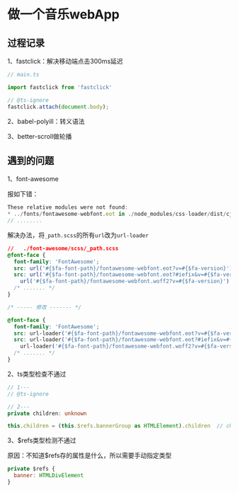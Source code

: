 # 做一个音乐webApp

## 过程记录

1、fastclick：解决移动端点击300ms延迟
```js
// main.ts

import fastclick from 'fastclick'

// @ts-ignore
fastclick.attach(document.body);
```
2、babel-polyill：转义语法

3、better-scroll做轮播


## 遇到的问题

1、font-awesome

报如下错：

```js
These relative modules were not found:
* ../fonts/fontawesome-webfont.eot in ./node_modules/css-loader/dist/cjs.js??ref--8-oneOf-3-1!./node_modules/postcss-loader/src??ref--8-oneOf
// ........
```

解决办法，将`_path.scss`的所有`url`改为`url-loader`

```css
//   ./font-awesome/scss/_path.scss
@font-face {
  font-family: 'FontAwesome';
  src: url('#{$fa-font-path}/fontawesome-webfont.eot?v=#{$fa-version}');
  src: url('#{$fa-font-path}/fontawesome-webfont.eot?#iefix&v=#{$fa-version}') format('embedded-opentype'),
    url('#{$fa-font-path}/fontawesome-webfont.woff2?v=#{$fa-version}') format('woff2'),
  /* ....... */
}

/* ----- 修改 ------- */

@font-face {
  font-family: 'FontAwesome';
  src: url-loader('#{$fa-font-path}/fontawesome-webfont.eot?v=#{$fa-version}');
  src: url-loader('#{$fa-font-path}/fontawesome-webfont.eot?#iefix&v=#{$fa-version}') format('embedded-opentype'),
    url-loader('#{$fa-font-path}/fontawesome-webfont.woff2?v=#{$fa-version}') format('woff2'),
  /* ....... */
}
```

2、ts类型检查不通过

```ts
// 1---
// @ts-ignore

// 2---
private children: unknown

this.children = (this.$refs.bannerGroup as HTMLElement).children  // children不通过
```

3、$refs类型检测不通过

原因：不知道$refs存的属性是什么，所以需要手动指定类型

```js
private $refs {
  banner: HTMLDivElement
}
```